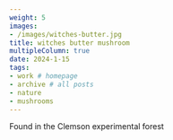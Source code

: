 ```yaml
---
weight: 5
images:
- /images/witches-butter.jpg
title: witches butter mushroom
multipleColumn: true
date: 2024-1-15
tags:
- work # homepage
- archive # all posts
- nature
- mushrooms
---
```


Found in the Clemson experimental forest
